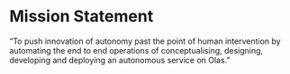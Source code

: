 # Mission Statement

“To push innovation of autonomy past the point of human intervention by automating the end to end operations of conceptualising, designing, developing and deploying an autonomous service on Olas.”
